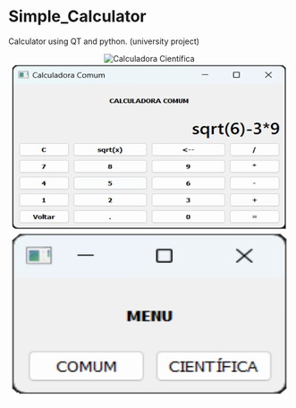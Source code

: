 # Simple_Calculator
Calculator using QT and python. (university project)
<div align="center">
  <img src="Calculadora/Images/Calculadora_Científica_Imagem.png" alt="Calculadora Científica" width="500" height="300" class="center">
</div>
<div align="center">
  <img src="Calculadora/Images/Calculadora_comum_Imagem.png" alt="Calculadora Científica" width="500" height="300" class="center">
</div>
<div align="center">
  <img src="Calculadora/Images/Menu_Calculadora_imaagem.png" alt="Menu" width="500" height="300" class="center">
</div>
